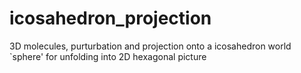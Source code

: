 # icosahedron_projection
3D molecules, purturbation and projection onto a icosahedron world `sphere' for unfolding into 2D hexagonal picture
